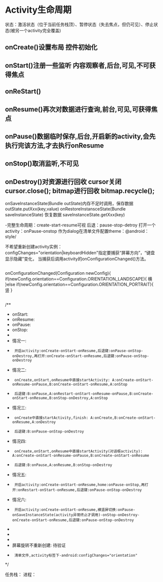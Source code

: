 # Activity生命周期

状态：激活状态（位于当前任务栈顶）、暂停状态（失去焦点，但仍可见）、停止状态(被另一个activity完全覆盖)
## onCreate()设置布局 控件初始化

## onStart()注册一些监听 内容观察者,后台,可见,不可获得焦点

## onReStart()

## onResume()再次对数据进行查询,前台,可见,可获得焦点

## onPause()数据临时保存,后台,开启新的activity,会先执行完该方法,才去执行onResume

## onStop()取消监听,不可见

## onDestroy()对资源进行回收 cursor关闭cursor.close();   bitmap进行回收 bitmap.recycle();



onSaveInstanceState(Bundle outState)内存不足时调用，保存数据  outState.putXxx(key,value)
onRestoreInstansceState(Bundle saveInstanceState)   恢复数据  saveInstanceState.getXxx(key)



-完整生命周期：create-start-resume可视
后退：pause-stop-detroy
打开一个activity：onPause-onstop
作为dialog在清单文件配置theme：@android：style/



不希望重新创建activity实例：configChanges="orientation|keyboardHidden"指定要捕获“屏幕方向”，“键盘显示隐藏”变化，
当捕获后调用activity的onConfigurationChanged()方法。
##
onConfigurationChanged(Configuration newConfig){
if(newConfig.orientation==Configuration.ORIENTATION_LANDSCAPE){
横
}else if(newConfig.orientation==Configuration.ORIENTATION_PORTRAIT){
竖
}
##
/**
 * onStart:
 * onResume:
 * onPause:
 * onStop:
 *
 * 情况一:
 *      开启activity:onCreate-onStart-onResume,后退键:onPause-onStop-onDestroy,再打开:onCreate-onStart-onResume,后退键:onPause-onStop-onDestroy
 * 情况二:
 *      onCreate,onStart,onResume中直接startActivity: A:onCreate-onStart-onResume-onPause,B:onCreate-onStart-onResume,A:onStop
 *      后退键:B:onPause,A:onRestart-onStart-onResume-onPause,B:onCreate-onStart-onResume,B:onStop-onDestroy,A:onStop
 * 情况三:
 *      onCreate中直接startActivity,finish: A:onCreate,B:onCreate-onStart-onResume,A:onDestroy
 *      后退键:B:onPause-onStop-onDestroy
 * 情况四:
 *      onCreate,onStart,onResume中直接startActivity(对话框activity): A:onCreate-onStart-onResume-onPause,B:onCreate-onStart-onResume
 *      后退键:B:onPause,A:onResume,B:onStop-onDestroy
 * 情况五:
 *      开启activity:onCreate-onStart-onResume,home:onPause-onStop,再打开:onRestart-onStart-onResume,后退键:onPause-onStop-onDestroy
 * 情况六:
 *      开启activity:onCreate-onStart-onResume,横竖屏切换:onPause-onSaveInstanceState(activity异常终止才调用)-onStop-onDestroy-onCreate-onStart-onResume,后退键:onPause-onStop-onDestroy
 *
 *
 *
 * 屏幕旋转不重新创建:   待验证
 *      清单文件,activity标签下-android:configChanges="orientation"
 */

任务栈：
进程：
